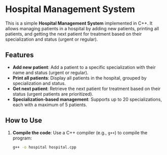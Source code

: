 # Hospital Management System

This is a simple **Hospital Management System** implemented in C++. It allows managing patients in a hospital by adding new patients, printing all patients, and getting the next patient for treatment based on their specialization and status (urgent or regular).

## Features
- **Add new patient**: Add a patient to a specific specialization with their name and status (urgent or regular).
- **Print all patients**: Display all patients in the hospital, grouped by specialization and status.
- **Get next patient**: Retrieve the next patient for treatment based on their status (urgent patients are prioritized).
- **Specialization-based management**: Supports up to 20 specializations, each with a maximum of 5 patients.

## How to Use
1. **Compile the code**: Use a C++ compiler (e.g., `g++`) to compile the program:
   ```bash
   g++ -o hospital hospital.cpp
